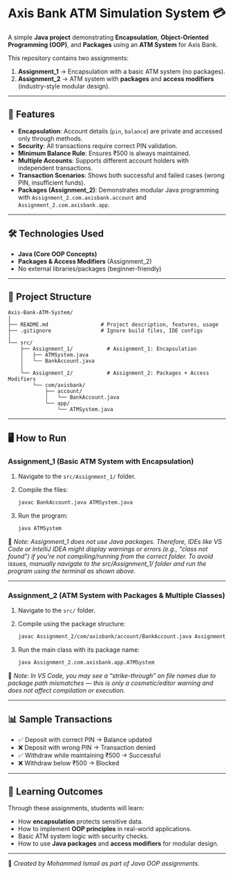 # Axis Bank ATM Simulation System 💳

A simple **Java project** demonstrating **Encapsulation**, **Object-Oriented Programming (OOP)**, and **Packages** using an **ATM System** for Axis Bank.

This repository contains two assignments:

1. **Assignment_1** → Encapsulation with a basic ATM system (no packages).
2. **Assignment_2** → ATM system with **packages** and **access modifiers** (industry-style modular design).

---

## 🚀 Features

* **Encapsulation**: Account details (`pin`, `balance`) are private and accessed only through methods.
* **Security**: All transactions require correct PIN validation.
* **Minimum Balance Rule**: Ensures ₹500 is always maintained.
* **Multiple Accounts**: Supports different account holders with independent transactions.
* **Transaction Scenarios**: Shows both successful and failed cases (wrong PIN, insufficient funds).
* **Packages (Assignment_2)**: Demonstrates modular Java programming with `Assignment_2.com.axisbank.account` and `Assignment_2.com.axisbank.app`.

---

## 🛠️ Technologies Used

* **Java (Core OOP Concepts)**
* **Packages & Access Modifiers** (Assignment_2)
* No external libraries/packages (beginner-friendly)

---

## 📂 Project Structure

```
Axis-Bank-ATM-System/
│
├── README.md                 # Project description, features, usage
├── .gitignore                # Ignore build files, IDE configs
│
└── src/
    ├── Assignment_1/           # Assignment_1: Encapsulation
    │   ├── ATMSystem.java
    │   └── BankAccount.java
    │
    └── Assignment_2/           # Assignment_2: Packages + Access Modifiers
        └── com/axisbank/
            ├── account/
            │   └── BankAccount.java
            └── app/
                └── ATMSystem.java
```

---

## 🖥️ How to Run

### Assignment_1 (Basic ATM System with Encapsulation)

1. Navigate to the `src/Assignment_1/` folder.
2. Compile the files:

   ```bash
   javac BankAccount.java ATMSystem.java
   ```
3. Run the program:

   ```bash
   java ATMSystem
   ```
   
📌 *Note: Assignment_1 does not use Java packages. Therefore, IDEs like VS Code or IntelliJ IDEA might display warnings or errors (e.g., "class not found") if you're not compiling/running from the correct folder.
To avoid issues, manually navigate to the src/Assignment_1/ folder and run the program using the terminal as shown above.*

---

### Assignment_2 (ATM System with Packages & Multiple Classes)

1. Navigate to the `src/` folder.
2. Compile using the package structure:

   ```bash
   javac Assignment_2/com/axisbank/account/BankAccount.java Assignment_2/com/axisbank/app/ATMSystem.java
   ```
3. Run the main class with its package name:

   ```bash
   java Assignment_2.com.axisbank.app.ATMSystem
   ```

📌 *Note: In VS Code, you may see a “strike-through” on file names due to package path mismatches — this is only a cosmetic/editor warning and does not affect compilation or execution.*

---

## 📊 Sample Transactions

* ✅ Deposit with correct PIN → Balance updated
* ❌ Deposit with wrong PIN → Transaction denied
* ✅ Withdraw while maintaining ₹500 → Successful
* ❌ Withdraw below ₹500 → Blocked

---

## 🎯 Learning Outcomes

Through these assignments, students will learn:

* How **encapsulation** protects sensitive data.
* How to implement **OOP principles** in real-world applications.
* Basic ATM system logic with security checks.
* How to use **Java packages** and **access modifiers** for modular design.

---

📌 *Created by Mohammed Ismail as part of Java OOP assignments.*